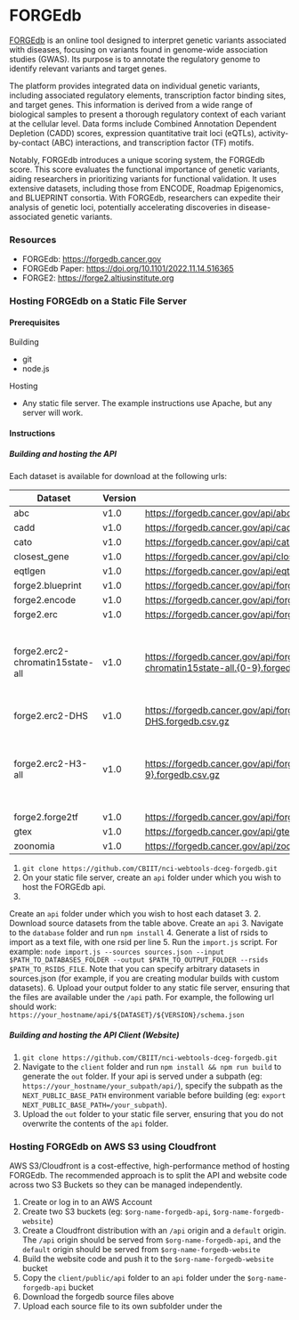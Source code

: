 # FORGEdb

[FORGEdb](https://forgedb.cancer.gov/) is an online tool designed to interpret genetic variants associated with diseases, focusing on variants found in genome-wide association studies (GWAS). Its purpose is to annotate the regulatory genome to identify relevant variants and target genes.

The platform provides integrated data on individual genetic variants, including associated regulatory elements, transcription factor binding sites, and target genes. This information is derived from a wide range of biological samples to present a thorough regulatory context of each variant at the cellular level. Data forms include Combined Annotation Dependent Depletion (CADD) scores, expression quantitative trait loci (eQTLs), activity-by-contact (ABC) interactions, and transcription factor (TF) motifs.

Notably, FORGEdb introduces a unique scoring system, the FORGEdb score. This score evaluates the functional importance of genetic variants, aiding researchers in prioritizing variants for functional validation. It uses extensive datasets, including those from ENCODE, Roadmap Epigenomics, and BLUEPRINT consortia. With FORGEdb, researchers can expedite their analysis of genetic loci, potentially accelerating discoveries in disease-associated genetic variants.

### Resources
- FORGEdb: https://forgedb.cancer.gov
- FORGEdb Paper: https://doi.org/10.1101/2022.11.14.516365
- FORGE2: https://forge2.altiusinstitute.org

### Hosting FORGEdb on a Static File Server

#### Prerequisites

Building
- git
- node.js

Hosting
- Any static file server. The example instructions use Apache, but any server will work.


#### Instructions

##### Building and hosting the API
Each dataset is available for download at the following urls:


|Dataset|Version|URL|Notes|
|-|-|-|-|
|abc|v1.0|https://forgedb.cancer.gov/api/abc/v1.0/abc.forgedb.csv.gz|
|cadd|v1.0|https://forgedb.cancer.gov/api/cadd/v1.0/cadd.forgedb.csv.gz|
|cato|v1.0|https://forgedb.cancer.gov/api/cato/v1.0/cato.forgedb.csv.gz|
|closest_gene|v1.0|https://forgedb.cancer.gov/api/closest_gene/v1.0/closest_gene.forgedb.csv.gz|
|eqtlgen|v1.0|https://forgedb.cancer.gov/api/eqtlgen/v1.0/eqtlgen.forgedb.csv.gz|
|forge2.blueprint|v1.0|https://forgedb.cancer.gov/api/forge2.blueprint/v1.0/forge2.blueprint.forgedb.csv.gz|
|forge2.encode|v1.0|https://forgedb.cancer.gov/api/forge2.encode/v1.0/forge2.encode.forgedb.csv.gz|
|forge2.erc|v1.0|https://forgedb.cancer.gov/api/forge2.erc/v1.0/forge2.erc.forgedb.csv.gz|
|forge2.erc2-chromatin15state-all|v1.0|https://forgedb.cancer.gov/api/forge2.erc2-chromatin15state-all/v1.0/forge2.erc2-chromatin15state-all.{0-9}.forgedb.csv.gz|{0-9} indicates this dataset is split into 10 parts
|forge2.erc2-DHS|v1.0|https://forgedb.cancer.gov/api/forge2.erc2-DHS/v1.0/forge2.erc2-DHS.forgedb.csv.gz|
|forge2.erc2-H3-all|v1.0|https://forgedb.cancer.gov/api/forge2.erc2-H3-all/v1.0/forge2.erc2-H3-all.{0-9}.forgedb.csv.gz|{0-9} indicates this dataset is split into 10 parts
|forge2.forge2tf|v1.0|https://forgedb.cancer.gov/api/forge2tf/v1.0/forge2tf.forgedb.csv.gz|
|gtex|v1.0|https://forgedb.cancer.gov/api/gtex/v1.0/gtex.forgedb.csv.gz|
|zoonomia|v1.0|https://forgedb.cancer.gov/api/zoonomia/v1.0/zoonomia.forgedb.csv.gz|

1. `git clone https://github.com/CBIIT/nci-webtools-dceg-forgedb.git`
2. On your static file server, create an `api` folder under which you wish to host the FORGEdb api.
3. 
Create an `api` folder under which you wish to host each dataset
3. 
2. Download source datasets from the table above. Create an `api`
3. Navigate to the `database` folder and run `npm install`
4. Generate a list of rsids to import as a text file, with one rsid per line
5. Run the `import.js` script. For example: `node import.js --sources sources.json --input $PATH_TO_DATABASES_FOLDER --output $PATH_TO_OUTPUT_FOLDER --rsids $PATH_TO_RSIDS_FILE`. Note that you can specify arbitrary datasets in sources.json (for example, if you are creating modular builds with custom datasets).
6. Upload your output folder to any static file server, ensuring that the files are available under the `/api` path. For example, the following url should work: `https://your_hostname/api/${DATASET}/${VERSION}/schema.json`

##### Building and hosting the API Client (Website)
1. `git clone https://github.com/CBIIT/nci-webtools-dceg-forgedb.git`
2. Navigate to the `client` folder and run `npm install && npm run build` to generate the `out` folder. If your api is served under a subpath (eg: `https://your_hostname/your_subpath/api/`), specify the subpath as the `NEXT_PUBLIC_BASE_PATH` environment variable before building (eg: `export NEXT_PUBLIC_BASE_PATH=/your_subpath`).
3. Upload the `out` folder to your static file server, ensuring that you do not overwrite the contents of the `api` folder.



### Hosting FORGEdb on AWS S3 using Cloudfront

AWS S3/Cloudfront is a cost-effective, high-performance method of hosting FORGEdb. The recommended approach is to split the API and website code across two S3 Buckets so they can be managed independently. 

1. Create or log in to an AWS Account
2. Create two S3 buckets (eg: `$org-name-forgedb-api`, `$org-name-forgedb-website`)
3. Create a Cloudfront distribution with an `/api` origin and a `default` origin. The `/api` origin should be served from `$org-name-forgedb-api`, and the `default` origin should be served from `$org-name-forgedb-website`
4. Build the website code and push it to the `$org-name-forgedb-website` bucket
5. Copy the `client/public/api` folder to an `api` folder under the `$org-name-forgedb-api` bucket
6. Download the forgedb source files above
7. Upload each source file to its own subfolder under the 